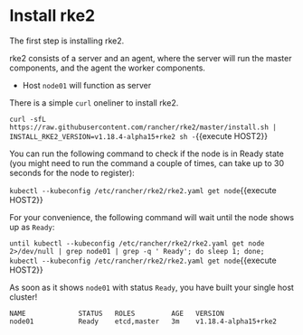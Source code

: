 # Install rke2

The first step is installing rke2. 

rke2 consists of a server and an agent, where the server will run the master components, and the agent the worker components.

- Host `node01` will function as server

There is a simple `curl` oneliner to install rke2.

`curl -sfL https://raw.githubusercontent.com/rancher/rke2/master/install.sh | INSTALL_RKE2_VERSION=v1.18.4-alpha15+rke2 sh -`{{execute HOST2}}

You can run the following command to check if the node is in Ready state (you might need to run the command a couple of times, can take up to 30 seconds for the node to register):

`kubectl --kubeconfig /etc/rancher/rke2/rke2.yaml get node`{{execute HOST2}}

For your convenience, the following command will wait until the node shows up as `Ready`:

`until kubectl --kubeconfig /etc/rancher/rke2/rke2.yaml get node 2>/dev/null | grep node01 | grep -q ' Ready'; do sleep 1; done; kubectl --kubeconfig /etc/rancher/rke2/rke2.yaml get node`{{execute HOST2}}

As soon as it shows `node01` with status `Ready`, you have built your single host cluster!

```
NAME             STATUS   ROLES         AGE   VERSION
node01           Ready    etcd,master   3m    v1.18.4-alpha15+rke2
```
